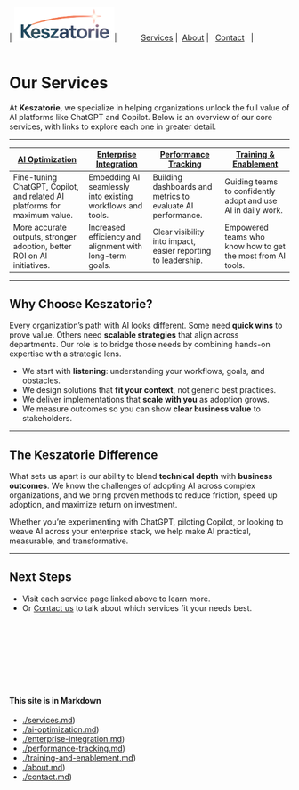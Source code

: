 | <img src="../Keszatorie_logo.png" alt="Keszatorie Logo" height="60">| &nbsp;&nbsp;&nbsp;&nbsp;&nbsp;&nbsp;&nbsp;&nbsp;&nbsp;&nbsp;[Services](../services/) |&nbsp;&nbsp;[About](../about.md) |&nbsp;&nbsp; [Contact](../contact.md) &nbsp;&nbsp;|
<br><br>
# Our Services

At **Keszatorie**, we specialize in helping organizations unlock the full value of AI platforms like ChatGPT and Copilot. Below is an overview of our core services, with links to explore each one in greater detail.

---

| [AI Optimization](./services/ai-optimization.md) | [Enterprise Integration](./services/enterprise-integration.md) | [Performance Tracking](./services/performance-tracking.md) | [Training & Enablement](./services/training-and-enablement.md) |
|--------------------------------------------------|----------------------------------------------------------------|------------------------------------------------------------|----------------------------------------------------------------|
| Fine-tuning ChatGPT, Copilot, and related AI platforms for maximum value. | Embedding AI seamlessly into existing workflows and tools. | Building dashboards and metrics to evaluate AI performance. | Guiding teams to confidently adopt and use AI in daily work. |
| More accurate outputs, stronger adoption, better ROI on AI initiatives. | Increased efficiency and alignment with long-term goals. | Clear visibility into impact, easier reporting to leadership. | Empowered teams who know how to get the most from AI tools. |

---

## Why Choose Keszatorie?

Every organization’s path with AI looks different. Some need **quick wins** to prove value. Others need **scalable strategies** that align across departments. Our role is to bridge those needs by combining hands-on expertise with a strategic lens.  

- We start with **listening**: understanding your workflows, goals, and obstacles.  
- We design solutions that **fit your context**, not generic best practices.  
- We deliver implementations that **scale with you** as adoption grows.  
- We measure outcomes so you can show **clear business value** to stakeholders.  

---

## The Keszatorie Difference

What sets us apart is our ability to blend **technical depth** with **business outcomes**. We know the challenges of adopting AI across complex organizations, and we bring proven methods to reduce friction, speed up adoption, and maximize return on investment.  

Whether you’re experimenting with ChatGPT, piloting Copilot, or looking to weave AI across your enterprise stack, we help make AI practical, measurable, and transformative.  

---

## Next Steps
- Visit each service page linked above to learn more.  
- Or [Contact us](./contact.md) to talk about which services fit your needs best.




<br><br><br><br>
---
#### This site is in Markdown
- [./services.md](https://keszatorie.com/services/index.md))
- [./ai-optimization.md](https://keszatorie.com/services/ai-optimization.md))
- [./enterprise-integration.md](https://keszatorie.com/services/enterprise-integration.md))
- [./performance-tracking.md](https://keszatorie.com/services/performance-tracking.md))
- [./training-and-enablement.md](https://keszatorie.com/services/training-and-enablement.md))
- [./about.md](https://keszatorie.com/about.md))  
- [./contact.md](https://keszatorie.com/about.md))   
